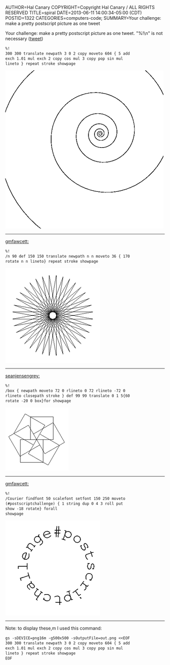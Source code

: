 AUTHOR=Hal Canary
COPYRIGHT=Copyright Hal Canary / ALL RIGHTS RESERVED
TITLE=spiral
DATE=2013-06-11 14:00:34-05:00 (CDT)
POSTID=1322
CATEGORIES=computers-code;
SUMMARY=Your challenge: make a pretty postscript picture as one tweet

Your challenge: make a pretty postscript picture as one tweet.  "%!\n"  is not necessary
([tweet](https://twitter.com/halcanary/status/344530170532741120))

    %!
    300 300 translate newpath 3 0 2 copy moveto 604 { 5 add
    exch 1.01 mul exch 2 copy cos mul 3 copy pop sin mul
    lineto } repeat stroke showpage

<img src="/images/postscriptChallenge_spiral.png" alt="program output" width="500" height="500">

* * *

[gmfawcett:](https://twitter.com/gmfawcett/status/344891033202614272)

    %!
    /n 90 def 150 150 translate newpath n n moveto 36 { 170
    rotate n n lineto} repeat stroke showpage

<img src="/images/postscriptChallenge_spirograph.png" alt="program output" width="300" height="300">

* * *

[seanjensengrey:](https://twitter.com/seanjensengrey/status/344825151264808961)

    %!
    /box { newpath moveto 72 0 rlineto 0 72 rlineto -72 0
    rlineto closepath stroke } def 99 99 translate 0 1 5{60
    rotate -20 0 box}for showpage

<img src="/images/postscriptChallenge_sixBoxes.png" alt="program output" width="200" height="200">

* * *

[gmfawcett:](https://twitter.com/gmfawcett/status/344986403962253312)

    %!
    /Courier findfont 50 scalefont setfont 150 250 moveto
    (#postscriptchallenge) { 1 string dup 0 4 3 roll put
    show -18 rotate} forall
    showpage

<img src="/images/postscriptChallenge_words.png" alt="program output" width="300" height="300">

* * *

Note: to display these,m I used this command:

    gs -sDEVICE=png16m -g500x500 -sOutputFile=out.png <<EOF
    300 300 translate newpath 3 0 2 copy moveto 604 { 5 add
    exch 1.01 mul exch 2 copy cos mul 3 copy pop sin mul
    lineto } repeat stroke showpage
    EOF
